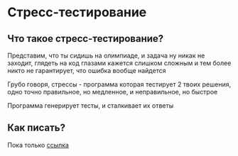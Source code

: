 # Стресс-тестирование

## Что такое стресс-тестирование?

Представим, что ты сидишь на олимпиаде, и задача ну никак не заходит, глядеть на код глазами кажется слишком сложным и тем более никто не гарантирует, что ошибка вообще найдется

Грубо говоря, стрессы - программа которая тестирует 2 твоих решения, одно точно правильное, но медленное, и неправильное, но быстрое

Программа генерирует тесты, и сталкивает их ответы

## Как писать?

Пока только [ссылка](Stresses)